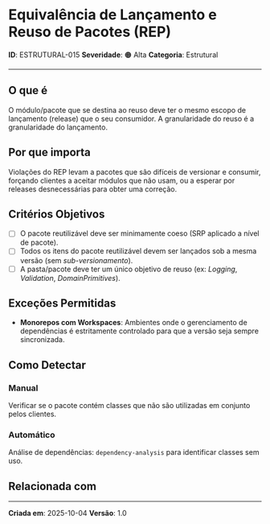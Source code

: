 # Equivalência de Lançamento e Reuso de Pacotes (REP)

**ID**: ESTRUTURAL-015
**Severidade**: 🟠 Alta
**Categoria**: Estrutural

---

## O que é

O módulo/pacote que se destina ao reuso deve ter o mesmo escopo de lançamento (release) que o seu consumidor. A granularidade do reuso é a granularidade do lançamento.

## Por que importa

Violações do REP levam a pacotes que são difíceis de versionar e consumir, forçando clientes a aceitar módulos que não usam, ou a esperar por releases desnecessárias para obter uma correção.

## Critérios Objetivos

- [ ] O pacote reutilizável deve ser minimamente coeso (SRP aplicado a nível de pacote).
- [ ] Todos os itens do pacote reutilizável devem ser lançados sob a mesma versão (sem *sub-versionamento*).
- [ ] A pasta/pacote deve ter um único objetivo de reuso (ex: *Logging*, *Validation*, *DomainPrimitives*).

## Exceções Permitidas

- **Monorepos com Workspaces**: Ambientes onde o gerenciamento de dependências é estritamente controlado para que a versão seja sempre sincronizada.

## Como Detectar

### Manual

Verificar se o pacote contém classes que não são utilizadas em conjunto pelos clientes.

### Automático

Análise de dependências: `dependency-analysis` para identificar classes sem uso.

## Relacionada com


---

**Criada em**: 2025-10-04
**Versão**: 1.0
